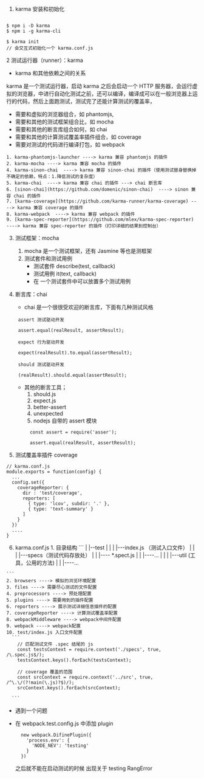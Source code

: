 1. karma 安装和初始化

 ```

 $ npm i -D karma
 $ npm i -g karma-cli

 $ karma init
 // 会交互式初始化一个 karma.conf.js

 ```
2 测试运行器（runner）：karma
  - karma 和其他依赖之间的关系

  karma 是一个测试运行器，启动 karma 之后会启动一个 HTTP 服务器，会运行虚拟的浏览器，中进行自动化测试之前，还可以编译，编译成可以在一般浏览器上运行的代码，然后上面跑测试，测试完了还能计算测试的覆盖率，

   - 需要和虚拟的浏览器组合，如 phantomjs,
   - 需要和其他的测试框架组合比，如 mocha
   - 需要和其他的断言库组合如何，如 chai
   - 需要和其他的计算测试覆盖率插件组合，如 coverage
   - 需要对测试的代码进行编译打包，如 webpack

    1. karma-phantomjs-launcher ----> karma 兼容 phantomjs 的插件
    2. karma-mocha ----> karma 兼容 mocha 的插件
    4. karma-sinon-chai  ----> karma 兼容 sinon-chai 的插件（使用测试替身替换掉不确定的依赖，特点：1.降低测试的复杂度）
    5. karma-chai  ----> karma 兼容 chai 的插件 ---> chai 断言库
    6. [sinon-chai](https://github.com/domenic/sinon-chai)  ----> sinon 兼容 chai 的插件
    7. [karma-coverage](https://github.com/karma-runner/karma-coverage) ----> karma 兼容 coverage 的插件
    8. karma-webpack  ----> karma 兼容 webpack 的插件
    9. [karma-spec-reporter](https://github.com/mlex/karma-spec-reporter) ----> karma 兼容 spec-reporter 的插件（打印详细的结果到控制台）

3. 测试框架：mocha
   1. mocha 是一个测试框架，还有 Jasmine 等也是测框架
   2. 测试套件和测试用例
      - 测试套件 describe(test, callback)
      - 测试用例 it(text, callback)
      - 在 一个测试套件中可以放置多个测试用例

4. 断言库：chai
   - chai 是一个很很受欢迎的断言库，下面有几种测试风格

   ```
    assert 测试驱动开发

    assert.equal(realResult, assertResult);

    expect 行为驱动开发

    expect(realResult).to.equal(assertResult);

    should 测试驱动开发

    (realResult).should.equal(assertResult);

   ```

   - 其他的断言工具；
     1. should.js
     2. expect.js
     3. better-assert
     4. unexpected
     5. nodejs 自带的 assert 模块
      ```
        const assert = require('asser');

        assert.equal(realResult, assertResult);
      ```
  5. 测试覆盖率插件 coverage

  ```
  // karma.conf.js
  module.exports = function(config) {
    ...
    config.set({
      coverageReporter: {
        dir : 'test/coverage',
        reporters: [
          { type: 'lcov', subdir: '.' },
          { type: 'text-summary' }
        ]
      }
    })
    ....
  }
  ```
  6. karma.conf.js
    1. 目录结构
    ```
       |
       |--test
       |   |
       |   |---index.js （测试入口文件）
       |   |
       |   |---specs（测试代码存放处）
       |   |    |---- *.spect.js
       |   |    |----...
       |   |
       |   |---util (工具，公用的方法)
       |   |    |----...

    ```
    2. browsers ----> 模拟的浏览环境配置
    3. files ----> 需要尽心测试的文件配置
    4. preprocessors ----> 预处理配置
    5. plugins ----> 需要用到的插件配置
    6. reporters ----> 展示测试详细信息插件的配置
    7. coverageReporter ----> 计算测试覆盖率配置
    8. webpackMiddleware ----> webpack中间件配置
    9. webpack ----> webpack配置
    10. test/index.js 入口文件配置
      ```
        // 匹配测试文件 .spec 结尾的 js
        const testsContext = require.context('./specs', true, /\.spec.js$/);
        testsContext.keys().forEach(testsContext);

        // coverage 覆盖的范围
        const srcContext = require.context('../src', true, /^\.\/(?!main(\.js)?$)/);
        srcContext.keys().forEach(srcContext);

      ```

 * 遇到一个问题
  - 在 webpack.test.config.js 中添加 plugin


    ```
      new webpack.DifinePlugin({
        'process.env': {
          'NODE_NEV': 'testing'
        }
      })

    ```

    之后就不能在启动测试的时候 出现关于 testing RangError
